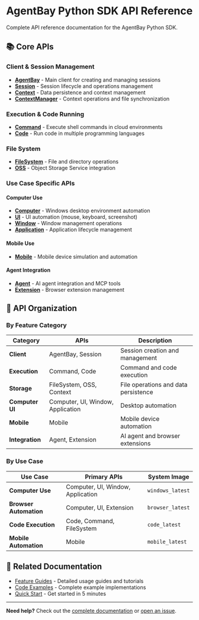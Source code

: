 # AgentBay Python SDK API Reference

Complete API reference documentation for the AgentBay Python SDK.

## 📚 Core APIs

### Client & Session Management
- [**AgentBay**](agentbay.md) - Main client for creating and managing sessions
- [**Session**](session.md) - Session lifecycle and operations management
- [**Context**](context.md) - Data persistence and context management
- [**ContextManager**](context-manager.md) - Context operations and file synchronization

### Execution & Code Running
- [**Command**](command.md) - Execute shell commands in cloud environments
- [**Code**](code.md) - Run code in multiple programming languages

### File System
- [**FileSystem**](filesystem.md) - File and directory operations
- [**OSS**](oss.md) - Object Storage Service integration

### Use Case Specific APIs

#### Computer Use
- [**Computer**](computer.md) - Windows desktop environment automation
- [**UI**](ui.md) - UI automation (mouse, keyboard, screenshot)
- [**Window**](window.md) - Window management operations
- [**Application**](application.md) - Application lifecycle management

#### Mobile Use
- [**Mobile**](mobile.md) - Mobile device simulation and automation

#### Agent Integration
- [**Agent**](agent.md) - AI agent integration and MCP tools
- [**Extension**](extension.md) - Browser extension management

## 📖 API Organization

### By Feature Category

| Category | APIs | Description |
|----------|------|-------------|
| **Client** | AgentBay, Session | Session creation and management |
| **Execution** | Command, Code | Command and code execution |
| **Storage** | FileSystem, OSS, Context | File operations and data persistence |
| **Computer UI** | Computer, UI, Window, Application | Desktop automation |
| **Mobile** | Mobile | Mobile device automation |
| **Integration** | Agent, Extension | AI agent and browser extensions |

### By Use Case

| Use Case | Primary APIs | System Image |
|----------|--------------|--------------|
| **Computer Use** | Computer, UI, Window, Application | `windows_latest` |
| **Browser Automation** | Computer, UI, Extension | `browser_latest` |
| **Code Execution** | Code, Command, FileSystem | `code_latest` |
| **Mobile Automation** | Mobile | `mobile_latest` |

## 📘 Related Documentation

- [Feature Guides](../../../docs/guides/README.md) - Detailed usage guides and tutorials
- [Code Examples](../examples/README.md) - Complete example implementations
- [Quick Start](../../../docs/quickstart/README.md) - Get started in 5 minutes

---

**Need help?** Check out the [complete documentation](../../../docs/README.md) or [open an issue](https://github.com/aliyun/wuying-agentbay-sdk/issues).
